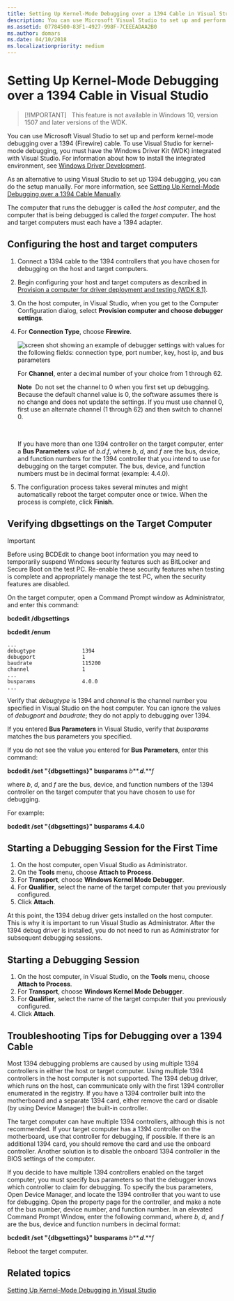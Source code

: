 ```yaml
---
title: Setting Up Kernel-Mode Debugging over a 1394 Cable in Visual Studio
description: You can use Microsoft Visual Studio to set up and perform kernel-mode debugging over a 1394 (Firewire) cable.
ms.assetid: 07784500-83F1-4927-998F-7CEEEADAA2B0
ms.author: domars
ms.date: 04/10/2018
ms.localizationpriority: medium
---
```


# Setting Up Kernel-Mode Debugging over a 1394 Cable in Visual Studio


> [!IMPORTANT]  
> This feature is not available in Windows 10, version 1507 and later versions of the WDK.
>

You can use Microsoft Visual Studio to set up and perform kernel-mode debugging over a 1394 (Firewire) cable. To use Visual Studio for kernel-mode debugging, you must have the Windows Driver Kit (WDK) integrated with Visual Studio. For information about how to install the integrated environment, see [Windows Driver Development](https://go.microsoft.com/fwlink/p?linkid=301383).

As an alternative to using Visual Studio to set up 1394 debugging, you can do the setup manually. For more information, see [Setting Up Kernel-Mode Debugging over a 1394 Cable Manually](setting-up-a-1394-cable-connection.md).

The computer that runs the debugger is called the *host computer*, and the computer that is being debugged is called the *target computer*. The host and target computers must each have a 1394 adapter.

## <span id="Configuring_the_host_and_target_computers"></span><span id="configuring_the_host_and_target_computers"></span><span id="CONFIGURING_THE_HOST_AND_TARGET_COMPUTERS"></span>Configuring the host and target computers


1.  Connect a 1394 cable to the 1394 controllers that you have chosen for debugging on the host and target computers.
2.  Begin configuring your host and target computers as described in [Provision a computer for driver deployment and testing (WDK 8.1)](https://msdn.microsoft.com/library/windows/hardware/dn745909).
3.  On the host computer, in Visual Studio, when you get to the Computer Configuration dialog, select **Provision computer and choose debugger settings**.
4.  For **Connection Type**, choose **Firewire**.

    ![screen shot showing an example of debugger settings with values for the following fields: connection type, port number, key, host ip, and bus parameters](images/setup1394vs.png)

    For **Channel**, enter a decimal number of your choice from 1 through 62.

    **Note**  Do not set the channel to 0 when you first set up debugging. Because the default channel value is 0, the software assumes there is no change and does not update the settings. If you must use channel 0, first use an alternate channel (1 through 62) and then switch to channel 0.

     

    If you have more than one 1394 controller on the target computer, enter a **Bus Parameters** value of *b*.*d*.*f*, where *b*, *d*, and *f* are the bus, device, and function numbers for the 1394 controller that you intend to use for debugging on the target computer. The bus, device, and function numbers must be in decimal format (example: 4.4.0).

5.  The configuration process takes several minutes and might automatically reboot the target computer once or twice. When the process is complete, click **Finish**.

## <span id="Verifying_dbgsettings_on_the_Target_Computer"></span><span id="verifying_dbgsettings_on_the_target_computer"></span><span id="VERIFYING_DBGSETTINGS_ON_THE_TARGET_COMPUTER"></span>Verifying dbgsettings on the Target Computer

> [!IMPORTANT]
> Before using BCDEdit to change boot information you may need to temporarily suspend Windows security features such as BitLocker and Secure Boot on the test PC.
> Re-enable these security features when testing is complete and appropriately manage the test PC, when the security features are disabled.

On the target computer, open a Command Prompt window as Administrator, and enter this command:

**bcdedit /dbgsettings**

**bcdedit /enum**

```
...
debugtype               1394
debugport               1
baudrate                115200
channel                 1
...
busparams               4.0.0
...
```

Verify that *debugtype* is 1394 and *channel* is the channel number you specified in Visual Studio on the host computer. You can ignore the values of *debugport* and *baudrate*; they do not apply to debugging over 1394.

If you entered **Bus Parameters** in Visual Studio, verify that *busparams* matches the bus parameters you specified.

If you do not see the value you entered for **Bus Parameters**, enter this command:

**bcdedit /set "{dbgsettings}" busparams** *b***.***d***.***f*

where *b*, *d*, and *f* are the bus, device, and function numbers of the 1394 controller on the target computer that you have chosen to use for debugging.

For example:

**bcdedit /set "{dbgsettings}" busparams 4.4.0**

## <span id="Starting_a_Debugging_Session_for_the_First_Time"></span><span id="starting_a_debugging_session_for_the_first_time"></span><span id="STARTING_A_DEBUGGING_SESSION_FOR_THE_FIRST_TIME"></span>Starting a Debugging Session for the First Time


1.  On the host computer, open Visual Studio as Administrator.
2.  On the **Tools** menu, choose **Attach to Process**.
3.  For **Transport**, choose **Windows Kernel Mode Debugger**.
4.  For **Qualifier**, select the name of the target computer that you previously configured.
5.  Click **Attach**.

At this point, the 1394 debug driver gets installed on the host computer. This is why it is important to run Visual Studio as Administrator. After the 1394 debug driver is installed, you do not need to run as Administrator for subsequent debugging sessions.

## <span id="starting_the_debugging_session"></span><span id="STARTING_THE_DEBUGGING_SESSION"></span>Starting a Debugging Session


1.  On the host computer, in Visual Studio, on the **Tools** menu, choose **Attach to Process**.
2.  For **Transport**, choose **Windows Kernel Mode Debugger**.
3.  For **Qualifier**, select the name of the target computer that you previously configured.
4.  Click **Attach**.

## <span id="troubleshooting_tips_for_debugging_over_a_1394_cable"></span><span id="TROUBLESHOOTING_TIPS_FOR_DEBUGGING_OVER_A_1394_CABLE"></span>Troubleshooting Tips for Debugging over a 1394 Cable


Most 1394 debugging problems are caused by using multiple 1394 controllers in either the host or target computer. Using multiple 1394 controllers in the host computer is not supported. The 1394 debug driver, which runs on the host, can communicate only with the first 1394 controller enumerated in the registry. If you have a 1394 controller built into the motherboard and a separate 1394 card, either remove the card or disable (by using Device Manager) the built-in controller.

The target computer can have multiple 1394 controllers, although this is not recommended. If your target computer has a 1394 controller on the motherboard, use that controller for debugging, if possible. If there is an additional 1394 card, you should remove the card and use the onboard controller. Another solution is to disable the onboard 1394 controller in the BIOS settings of the computer.

If you decide to have multiple 1394 controllers enabled on the target computer, you must specify bus parameters so that the debugger knows which controller to claim for debugging. To specify the bus parameters, Open Device Manager, and locate the 1394 controller that you want to use for debugging. Open the property page for the controller, and make a note of the bus number, device number, and function number. In an elevated Command Prompt Window, enter the following command, where *b*, *d*, and *f* are the bus, device and function numbers in decimal format:

**bcdedit /set "{dbgsettings}" busparams** *b***.***d***.***f*

Reboot the target computer.

## <span id="related_topics"></span>Related topics


[Setting Up Kernel-Mode Debugging in Visual Studio](setting-up-kernel-mode-debugging-in-visual-studio.md)

 

 







